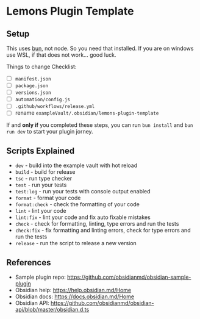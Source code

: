# Lemons Plugin Template

## Setup

This uses [bun](https://bun.sh/), not node. So you need that installed. If you are on windows use WSL, if that does not work... good luck.

Things to change Checklist:

-   [ ] `manifest.json`
-   [ ] `package.json`
-   [ ] `versions.json`
-   [ ] `automation/config.js`
-   [ ] `.github/workflows/release.yml`
-   [ ] rename `exampleVault/.obsidian/lemons-plugin-template`

If and **only if** you completed these steps, you can run `bun install` and `bun run dev` to start your plugin jorney.

## Scripts Explained

-   `dev` - build into the example vault with hot reload
-   `build` - build for release
-   `tsc` - run type checker
-   `test` - run your tests
-   `test:log` - run your tests with console output enabled
-   `format` - format your code
-   `format:check` - check the formatting of your code
-   `lint` - lint your code
-   `lint:fix` - lint your code and fix auto fixable mistakes
-   `check` - check for formatting, linting, type errors and run the tests
-   `check:fix` - fix formatting and linting errors, check for type errors and run the tests
-   `release` - run the script to release a new version

## References

-   Sample plugin repo: https://github.com/obsidianmd/obsidian-sample-plugin
-   Obsidian help: https://help.obsidian.md/Home
-   Obsidian docs: https://docs.obsidian.md/Home
-   Obsidian API: https://github.com/obsidianmd/obsidian-api/blob/master/obsidian.d.ts
